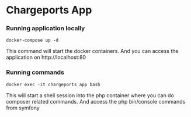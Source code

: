 # Chargeports App

### Running application locally
`docker-compose up -d`

This command will start the docker containers. And you can access the application on http://localhost:80

### Running commands 

`docker exec -it chargeports_app bash`

This will start a shell session into the php container where you can do composer related commands. And access the php bin/console commands from symfony
